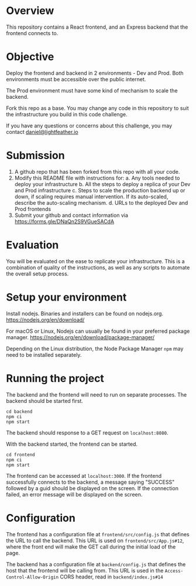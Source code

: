 # Overview
This repository contains a React frontend, and an Express backend that the frontend connects to.

# Objective
Deploy the frontend and backend in 2 environments - Dev and Prod. Both environments must be accessible over the public internet.

The Prod environment must have some kind of mechanism to scale the backend.

Fork this repo as a base. You may change any code in this repository to suit the infrastructure you build in this code challenge.

If you have any questions or concerns about this challenge, you may contact daniel@lightfeather.io

# Submission
1. A github repo that has been forked from this repo with all your code.
2. Modify this README file with instructions for:
a. Any tools needed to deploy your infrastructure
b. All the steps to deploy a replica of your Dev and Prod infrastructure
c. Steps to scale the production backend up or down, if scaling requires manual intervention. If its auto-scaled, describe the auto-scaling mechanism.
d. URLs to the deployed Dev and Prod frontends
4. Submit your github and contact information via https://forms.gle/DNaQn2S9VGueSACdA

# Evaluation
You will be evaluated on the ease to replicate your infrastructure. This is a combination of quality of the instructions, as well as any scripts to automate the overall setup process.

# Setup your environment
Install nodejs. Binaries and installers can be found on nodejs.org.
https://nodejs.org/en/download/

For macOS or Linux, Nodejs can usually be found in your preferred package manager.
https://nodejs.org/en/download/package-manager/

Depending on the Linux distribution, the Node Package Manager `npm` may need to be installed separately.

# Running the project
The backend and the frontend will need to run on separate processes. The backend should be started first.
```
cd backend
npm ci
npm start
```
The backend should response to a GET request on `localhost:8080`.

With the backend started, the frontend can be started.
```
cd frontend
npm ci
npm start
```
The frontend can be accessed at `localhost:3000`. If the frontend successfully connects to the backend, a message saying "SUCCESS" followed by a guid should be displayed on the screen.  If the connection failed, an error message will be displayed on the screen.

# Configuration
The frontend has a configuration file at `frontend/src/config.js` that defines the URL to call the backend. This URL is used on `frontend/src/App.js#12`, where the front end will make the GET call during the initial load of the page.

The backend has a configuration file at `backend/config.js` that defines the host that the frontend will be calling from. This URL is used in the `Access-Control-Allow-Origin` CORS header, read in `backend/index.js#14`
